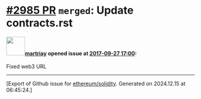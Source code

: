 # [\#2985 PR](https://github.com/ethereum/solidity/pull/2985) `merged`: Update contracts.rst

#### <img src="https://avatars.githubusercontent.com/u/1703831?v=4" width="50">[martriay](https://github.com/martriay) opened issue at [2017-09-27 17:00](https://github.com/ethereum/solidity/pull/2985):

Fixed web3 URL




-------------------------------------------------------------------------------



[Export of Github issue for [ethereum/solidity](https://github.com/ethereum/solidity). Generated on 2024.12.15 at 06:45:24.]

